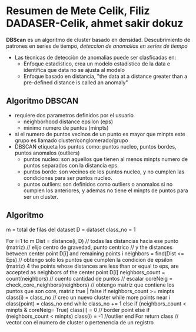 # Resumen de  Mete Celik, Filiz DADASER-Celik, ahmet sakir dokuz
**DBScan** es un algoritmo de cluster basado en densidad.
Descubrimiento de patrones en series de tiempo, *deteccion de anomalias en series de tiempo*

* Las tècnicas de detecciòn de anomalias puede ser clasficadas en: 
    - Enfoque estadistico, crea un modelo estadistico de la data e identifica que data no se ajusta al modelo
    - Enfoque basado en distancia, "the data at a distance greater than a pre-defined distance is called an anomaly"

## Algoritmo DBSCAN
* requiere dos parametros definidos por el usuario
    * neighborhood distance epsilon (eps)
    * minimo numero de puntos (minpts)
* si el numero de puntos vecinos de un punto es mayor que minpts este grupo es llamado cluster/conglomerado/grupo
* DBSCAN etiqueta los puntos como:  puntos nucleo, puntos bordes, puntos anomalos (outliers)
    * puntos nucleo: son aquellos que tienen al menos minpts numero de puntos separados con la distancia eps.
    * puntos borde: son vecinos de los puntos nucleo, y no cumplen las condiciones para ser puntos nucleo.
    * puntos outliers: son definidos como outliers o anomalos si no cumplen los anteriores, y ademas no tiene el minpts de puntos para ser un cluster.

## Algoritmo
m = total de filas del dataset
D = dataset
class_no = 1

For i=1 to m
    Dist = distance(i, D) // todas las distancias hacia ese punto (matriz) // elijo centro de gravedad, punto centrico
    // y the distances between center point D[i] and remaining points i
    neighbors = find(Dist <= Eps) // obtengo solo los puntos que cumplen la condicion de epsilon (matriz) 4 the points whose distances are less than or equal to eps, are accepted as neighbors of the center point D[i]
    neighbors_count = count(neighbors) // cuento cantidad de puntos // escalar
    coreNeig = check_core_neighbors(neighbors) // obtengo matriz que contiene los puntos que son core, matriz true | false
    if neighbors_count >= minpts
    	class(i) = class_no // creo un nuevo cluster
        while more points near i
	    class(point) = class_no
	end while
	class_no += 1
    else if (neighbors_count < minpts & coreNeig= True)
        class(i) = 0 // border point
    else if (neighbors_count < minpts)
        class(i) = -1 //outlier
end For
return class // vector con el numero de cluster o pertenencia de un registro

